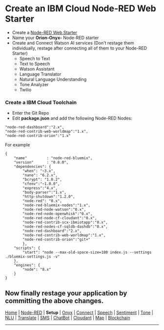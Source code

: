 # Create an IBM Cloud Node-RED Web Starter

- Create a [Node-RED Web Starter](https://console.bluemix.net/catalog/starters/node-red-starter)
- Name your **Orion-Onyx-<yourname>** Node-RED starter
- Create and Connect Watson AI services (Don't restage them individually, restage after connecting all of them to your Node-RED Starter)
  - Speech to Text
  - Text to Speech
  - Watson Assistant
  - Language Translator
  - Natural Language Understanding
  - Tone Analyzer
  - Twilio


### Create a IBM Cloud Toolchain
  - Enter the Git Repo
  - Edit **package.json** and add the following Node-RED Nodes:
```
"node-red-dashboard":"2.x",
"node-red-contrib-web-worldmap":"1.x",
"node-red-contrib-orion":"1.x"
```
For example
```
{
    "name"         : "node-red-bluemix",
    "version"      : "0.8.0",
    "dependencies": {
        "when": "~3.x",
        "nano": "6.2.x",
        "bcrypt": "1.0.2",
        "cfenv":"~1.0.0",
        "express":"4.x",
        "body-parser":"1.x",
        "http-shutdown":"1.2.0",
        "node-red": "0.x",
        "node-red-bluemix-nodes":"1.x",
        "node-red-node-watson":"0.x",
        "node-red-node-openwhisk":"0.x",
        "node-red-node-cf-cloudant":"0.x",
        "node-red-contrib-scx-ibmiotapp":"0.x",
        "node-red-nodes-cf-sqldb-dashdb":"0.x",
        "node-red-dashboard":"2.x",
        "node-red-contrib-web-worldmap":"1.x",
        "node-red-contrib-orion":"git+"
        },
    "scripts": {
        "start": "node --max-old-space-size=180 index.js --settings ./bluemix-settings.js -v"
    },
    "engines": {
        "node": "8.x"
    }
}
```
Now finally restage your application by committing the above changes.
---

[Home](/README.md) | [Node-RED](/PART1.md) | **Setup** | [Onyx](/PART3.md) | [Connect](/PART4.md) | [Speech](/PART5.md) | [Sentiment](/PART6.md) | [Tone](/PART7.md) | [NLU](/PART8.md) | [Translate](/PART9.md) | [SMS](/PART10.md) | [ChatBot](/PART11.md) | [Cloudant](/PART12.md) | [Map](/PART13.md) | [Blockchain](/PART14.md) 


---
